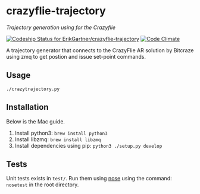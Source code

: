 # crazyflie-trajectory
*Trajectory generation using for the Crazyflie*

[ ![Codeship Status for ErikGartner/crazyflie-trajectory](https://codeship.com/projects/7f48d0d0-8174-0133-e84e-7e8a3f8de088/status?branch=master)](https://codeship.com/projects/121231)
[![Code Climate](https://codeclimate.com/github/ErikGartner/crazyflie-trajectory/badges/gpa.svg)](https://codeclimate.com/github/ErikGartner/crazyflie-trajectory)

A trajectory generator that connects to the CrazyFlie AR solution by Bitcraze using zmq to get postion and issue set-point commands.

## Usage
```
./crazytrajectory.py
```

## Installation
Below is the Mac guide.

1. Install python3: ```brew install python3```
2. Install libzmq: ```brew install libzmq```
3. Install dependencies using pip: ```python3 ./setup.py develop```

## Tests
Unit tests exists in ```test/```. Run them using [nose](https://nose.readthedocs.org/en/latest/) using the command: ```nosetest``` in the root directory.
